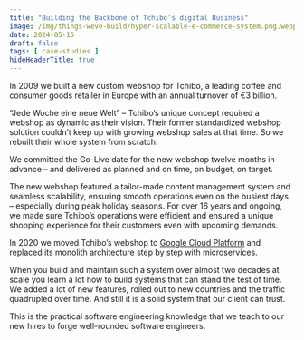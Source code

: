 ```yaml
---
title: "Building the Backbone of Tchibo’s digital Business"
image: /img/things-weve-build/hyper-scalable-e-commerce-system.png.webp
date: 2024-05-15
draft: false
tags: [ case-studies ]
hideHeaderTitle: true
---
```


In 2009 we built a new custom webshop for Tchibo, a leading coffee and consumer goods retailer in Europe with an annual turnover of €3 billion.

“Jede Woche eine neue Welt” – Tchibo’s unique concept required a webshop as dynamic as their vision. Their former standardized webshop solution couldn’t keep up with growing webshop sales at that time. So we rebuilt their whole system from scratch.

We committed the Go-Live date for the new webshop twelve months in advance – and delivered as planned and on time, on budget, on target.

The new webshop featured a tailor-made content management system and seamless scalability, ensuring smooth operations even on the busiest days – especially during peak holiday seasons. For over 16 years and ongoing, we made sure Tchibo’s operations were efficient and ensured a unique shopping experience for their customers even with upcoming demands.

In 2020 we moved Tchibo’s webshop to [Google Cloud Platform](https://cloud.google.com/customers/tchibo) and replaced its monolith architecture step by step with microservices.

When you build and maintain such a system over almost two decades at scale you learn a lot how to build systems that can stand the test of time. We added a lot of new features, rolled out to new countries and the traffic quadrupled over time. And still it is a solid system that our client can trust.

This is the practical software engineering knowledge that we teach to our new hires to forge well-rounded software engineers.